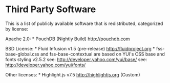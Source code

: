 Third Party Software
====================

This is a list of publicly available software that is redistributed, categorized by license:

Apache 2.0:
    * PouchDB (Nightly Build) http://pouchdb.com

BSD License:
    * Fluid Infusion v1.5 (pre-release) http://fluidproject.org
    * fss-base-global.css and fss-base-contextual are based on YUI's CSS base and fonts styling v2.5.2
      see: http://developer.yahoo.com/yui/base/
      see: http://developer.yahoo.com/yui/fonts/

Other licenses:
    * Highlight.js v7.5 http://highlightjs.org (Custom)
